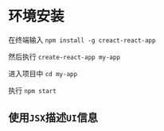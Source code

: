 # 环境安装

在终端输入 `npm install -g creact-react-app`

然后执行   `create-react-app my-app`

进入项目中 `cd my-app`

执行       `npm start`

## 使用`JSX`描述`UI`信息
